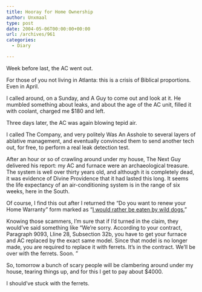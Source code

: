 ```yaml
---
title: Hooray for Home Ownership
author: Unxmaal
type: post
date: 2004-05-06T00:00:00+00:00
url: /archives/961
categories:
  - Diary

---
```

Week before last, the AC went out. 

For those of you not living in Atlanta: this is a crisis of Biblical proportions. Even in April.

I called around, on a Sunday, and A Guy to come out and look at it. He mumbled something about leaks, and about the age of the AC unit, filled it with coolant, charged me $180 and left. 

Three days later, the AC was again blowing tepid air. 

I called The Company, and very politely Was An Asshole to several layers of ablative management, and eventually convinced them to send another tech out, for free, to perform a real leak detection test. 

After an hour or so of crawling around under my house, The Next Guy delivered his report: my AC and furnace were an archaeological treasure. The system is well over thirty years old, and although it is completely dead, it was evidence of Divine Providence that it had lasted this long. It seems the life expectancy of an air-conditioning system is in the range of six weeks, here in the South. 

Of course, I find this out after I returned the &#8220;Do you want to renew your Home Warranty&#8221; form marked as &#8220;[I would rather be eaten by wild dogs.][1]&#8221;

Knowing those scammers, I&#8217;m sure that if I&#8217;d turned in the claim, they would&#8217;ve said something like &#8220;We&#8217;re sorry. According to your contract, Paragraph 9093, Lline 28, Subsection 32b, you have to get your furnace and AC replaced by the exact same model. Since that model is no longer made, you are required to replace it with ferrets. It&#8217;s in the contract. We&#8217;ll be over with the ferrets. Soon. &#8221;

So, tomorrow a bunch of scary people will be clambering around under my house, tearing things up, and for this I get to pay about $4000. 

I should&#8217;ve stuck with the ferrets.

 [1]: http://unxmaal.com/mt/archives/002512.php